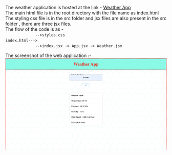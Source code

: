 The weather application is hosted at the link - [Weather App](https://abhinavpatel271.github.io/codeX_weatherApp/)  
The main html file is in the root directory with the file name as index.html  
The styling css file is in the src folder and jsx files are also present in the src folder , there are three jsx files.  
The flow of the code is as -  
`              -->styles.css                          `  
`index.html--->                                     `  
`             -->index.jsx -> App.jsx -> Weather.jsx`   

The screenshot of the web application :-  
<img src="screenshot.png" />
             

 

